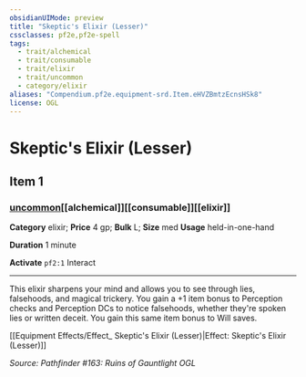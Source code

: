 ```yaml
---
obsidianUIMode: preview
title: "Skeptic's Elixir (Lesser)"
cssclasses: pf2e,pf2e-spell
tags:
  - trait/alchemical
  - trait/consumable
  - trait/elixir
  - trait/uncommon
  - category/elixir
aliases: "Compendium.pf2e.equipment-srd.Item.eHVZBmtzEcnsHSk8"
license: OGL
---
```

# Skeptic's Elixir (Lesser)
## Item 1
### [uncommon](uncommon.md "Uncommon Rarity Trait")[[alchemical]][[consumable]][[elixir]]

**Category** elixir; 
**Price** 4 gp; 
**Bulk** L; **Size** med
**Usage** held-in-one-hand

**Duration** 1 minute

**Activate** `pf2:1` Interact

* * *

This elixir sharpens your mind and allows you to see through lies, falsehoods, and magical trickery. You gain a +1 item bonus to Perception checks and Perception DCs to notice falsehoods, whether they're spoken lies or written deceit. You gain this same item bonus to Will saves.

[[Equipment Effects/Effect_ Skeptic's Elixir (Lesser)|Effect: Skeptic's Elixir (Lesser)]]

*Source: Pathfinder #163: Ruins of Gauntlight*
*OGL*